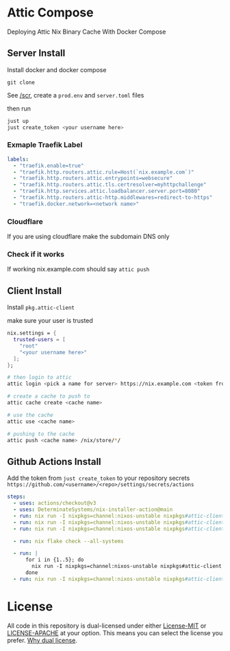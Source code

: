 # Attic Compose
Deploying Attic Nix Binary Cache With Docker Compose

## Server Install
Install docker and docker compose

`git clone`

See [/scr](./src), create a `prod.env` and `server.toml` files

then run

```bash
just up
just create_token <your username here>
```

### Exmaple Traefik Label
```yaml
labels:
  - "traefik.enable=true"
  - "traefik.http.routers.attic.rule=Host(`nix.example.com`)"
  - "traefik.http.routers.attic.entrypoints=websecure"
  - "traefik.http.routers.attic.tls.certresolver=myhttpchallenge"
  - "traefik.http.services.attic.loadbalancer.server.port=8080"
  - "traefik.http.routers.attic-http.middlewares=redirect-to-https"
  - "traefik.docker.network=<network name>"
```

### Cloudflare
If you are using cloudflare make the subdomain DNS only

### Check if it works
If working nix.example.com should say `attic push`

## Client Install
Install `pkg.attic-client`

make sure your user is trusted
```nix
nix.settings = {
  trusted-users = [
    "root"
    "<your username here>"
  ];
};
```

```bash
# then login to attic
attic login <pick a name for server> https://nix.example.com <token from just create_token>

# create a cache to push to
attic cache create <cache name>

# use the cache
attic use <cache name>

# pushing to the cache
attic push <cache name> /nix/store/*/
```

## Github Actions Install
Add the token from `just create_token` to your repository secrets `https://github.com/<username>/<repo>/settings/secrets/actions`
```yaml
steps:
  - uses: actions/checkout@v3
  - uses: DeterminateSystems/nix-installer-action@main
  - run: nix run -I nixpkgs=channel:nixos-unstable nixpkgs#attic-client login <pick a name for server> https://nix.example.com ${{ secrets.ATTIC_TOKEN }} || true
  - run: nix run -I nixpkgs=channel:nixos-unstable nixpkgs#attic-client cache create <cache name> || true
  - run: nix run -I nixpkgs=channel:nixos-unstable nixpkgs#attic-client use <cache name> || true

  - run: nix flake check --all-systems

  - run: |
      for i in {1..5}; do
        nix run -I nixpkgs=channel:nixos-unstable nixpkgs#attic-client push <cache name> /nix/store/*/ && break || [ $i -eq 5 ] || sleep 5
      done
  - run: nix run -I nixpkgs=channel:nixos-unstable nixpkgs#attic-client push <cache name> /nix/store/*/ || true
```

# License
All code in this repository is dual-licensed under either [License-MIT](./LICENSE-MIT) or [LICENSE-APACHE](./LICENSE-Apache) at your option. This means you can select the license you prefer. [Why dual license](https://github.com/bevyengine/bevy/issues/2373).
